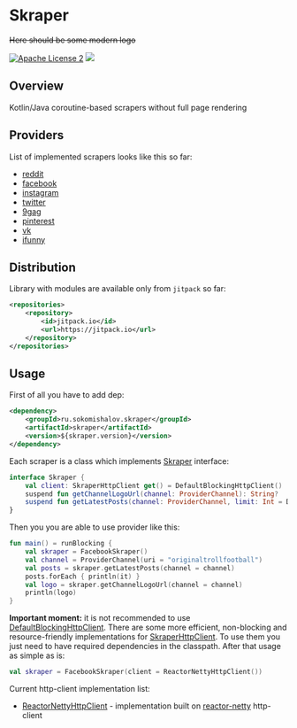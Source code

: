 Skraper
========
~~Here should be some modern logo~~

[![Apache License 2](https://img.shields.io/badge/license-ASF2-blue.svg)](https://www.apache.org/licenses/LICENSE-2.0.txt)
[![](https://jitpack.io/v/sokomishalov/skraper.svg)](https://jitpack.io/#sokomishalov/skraper)

## Overview
Kotlin/Java coroutine-based scrapers without full page rendering

## Providers
List of implemented scrapers looks like this so far:
- [reddit](https://www.reddit.com)
- [facebook](https://www.facebook.com)
- [instagram](https://www.instagram.com)
- [twitter](https://twitter.com)
- [9gag](https://9gag.com)
- [pinterest](https://www.pinterest.com)
- [vk](https://vk.com)
- [ifunny](https://ifunny.co)

## Distribution
Library with modules are available only from `jitpack` so far:
```xml
<repositories>
    <repository>
        <id>jitpack.io</id>
        <url>https://jitpack.io</url>
    </repository>
</repositories>
```

## Usage
First of all you have to add dep:
```xml
<dependency>
    <groupId>ru.sokomishalov.skraper</groupId>
    <artifactId>skraper</artifactId>
    <version>${skraper.version}</version>
</dependency>
```

Each scraper is a class which implements [Skraper](./src/main/kotlin/ru/sokomishalov/skraper/Skraper.kt) interface:
```kotlin
interface Skraper {
    val client: SkraperHttpClient get() = DefaultBlockingHttpClient()
    suspend fun getChannelLogoUrl(channel: ProviderChannel): String?
    suspend fun getLatestPosts(channel: ProviderChannel, limit: Int = DEFAULT_POSTS_LIMIT): List<Post>
}
```

Then you you are able to use provider like this:
```kotlin
fun main() = runBlocking {
    val skraper = FacebookSkraper()
    val channel = ProviderChannel(uri = "originaltrollfootball")
    val posts = skraper.getLatestPosts(channel = channel)
    posts.forEach { println(it) }
    val logo = skraper.getChannelLogoUrl(channel = channel)
    println(logo)
}
```

**Important moment:** it is not recommended to use [DefaultBlockingHttpClient](./src/main/kotlin/ru/sokomishalov/skraper/client/DefaultBlockingHttpClient.kt).
There are some more efficient, non-blocking and resource-friendly implementations for [SkraperHttpClient](./src/main/kotlin/ru/sokomishalov/skraper/SkraperHttpClient.kt).
To use them you just need to have required dependencies in the classpath.
After that usage as simple as is:
```kotlin
val skraper = FacebookSkraper(client = ReactorNettyHttpClient())
``` 

Current http-client implementation list:
- [ReactorNettyHttpClient](./src/main/kotlin/ru/sokomishalov/skraper/client/ReactorNettyHttpClient.kt) - implementation built on [reactor-netty](https://mvnrepository.com/artifact/io.projectreactor.netty/reactor-netty) http-client
